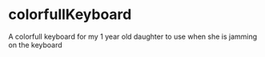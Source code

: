 # colorfullKeyboard
A colorfull keyboard for my 1 year old daughter to use when she is jamming on the keyboard
